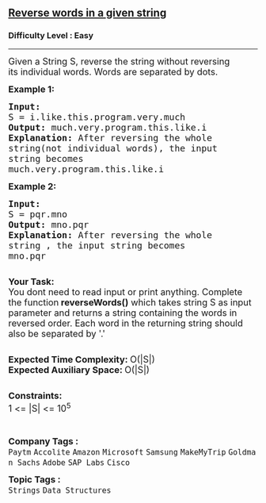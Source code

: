 <h2><a href="https://www.geeksforgeeks.org/problems/reverse-words-in-a-given-string5459/1?page=1&category=Strings&difficulty=Easy&status=unsolved&sortBy=submissions">Reverse words in a given string</a></h2><h3>Difficulty Level : Easy</h3><hr><div class="problems_problem_content__Xm_eO"><p><span style="font-size:18px">Given a String&nbsp;S, reverse the&nbsp;string without reversing its&nbsp;individual words. Words are separated by&nbsp;dots.</span></p>

<p><span style="font-size:18px"><strong>Example 1:</strong></span></p>

<pre><span style="font-size:18px"><strong>Input:
</strong>S = i.like.this.program.very.much
<strong>Output: </strong>much.very.program.this.like.i<strong>
Explanation: </strong>After reversing the whole
string(not individual words), the input
string becomes
much.very.program.this.like.i</span>
</pre>

<p><span style="font-size:18px"><strong>Example 2:</strong></span></p>

<pre><span style="font-size:18px"><strong>Input:
</strong>S = pqr.mno
<strong>Output: </strong>mno.pqr<strong>
Explanation: </strong>After reversing the whole
string , the input string becomes
mno.pqr</span>
</pre>

<p><br>
<span style="font-size:18px"><strong>Your Task:</strong><br>
You dont need to read input or print anything. Complete the function<strong>&nbsp;reverseWords()</strong> which takes string S as input parameter and returns a string containing the words in reversed order. Each word in the returning string should also be separated by '.'&nbsp;</span></p>

<p><br>
<span style="font-size:18px"><strong>Expected Time Complexity:&nbsp;</strong>O(|S|)<br>
<strong>Expected Auxiliary Space:&nbsp;</strong>O(|S|)</span></p>

<p><br>
<span style="font-size:18px"><strong>Constraints:</strong><br>
1 &lt;= |S| &lt;= 10<sup>5</sup></span></p>

<p>&nbsp;</p>
</div><p><span style=font-size:18px><strong>Company Tags : </strong><br><code>Paytm</code>&nbsp;<code>Accolite</code>&nbsp;<code>Amazon</code>&nbsp;<code>Microsoft</code>&nbsp;<code>Samsung</code>&nbsp;<code>MakeMyTrip</code>&nbsp;<code>Goldman Sachs</code>&nbsp;<code>Adobe</code>&nbsp;<code>SAP Labs</code>&nbsp;<code>Cisco</code>&nbsp;<br><p><span style=font-size:18px><strong>Topic Tags : </strong><br><code>Strings</code>&nbsp;<code>Data Structures</code>&nbsp;